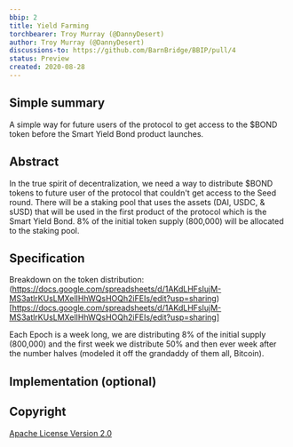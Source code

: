 ```yaml
---
bbip: 2
title: Yield Farming
torchbearer: Troy Murray (@DannyDesert)
author: Troy Murray (@DannyDesert)
discussions-to: https://github.com/BarnBridge/BBIP/pull/4
status: Preview
created: 2020-08-28
---
```


## Simple summary

A simple way for future users of the protocol to get access to the $BOND token before the Smart Yield Bond product launches.  

## Abstract

In the true spirit of decentralization, we need a way to distribute $BOND tokens to future user of the protocol that couldn't get access to the Seed round.  There will be a staking pool that uses the assets (DAI, USDC, & sUSD) that will be used in the first product of the protocol which is the Smart Yield Bond.  8% of the initial token supply (800,000) will be allocated to the staking pool.

## Specification

Breakdown on the token distribution: (https://docs.google.com/spreadsheets/d/1AKdLHFsIujM-MS3atlrKUsLMXelIHhWQsHOQh2iFEIs/edit?usp=sharing)[https://docs.google.com/spreadsheets/d/1AKdLHFsIujM-MS3atlrKUsLMXelIHhWQsHOQh2iFEIs/edit?usp=sharing]

Each Epoch is a week long, we are distributing 8% of the initial supply (800,000) and the first week we distribute 50% and then ever week after the number halves (modeled it off the grandaddy of them all, Bitcoin).

## Implementation (optional)



## Copyright

[Apache License Version 2.0](https://www.apache.org/licenses/LICENSE-2.0.txt)
